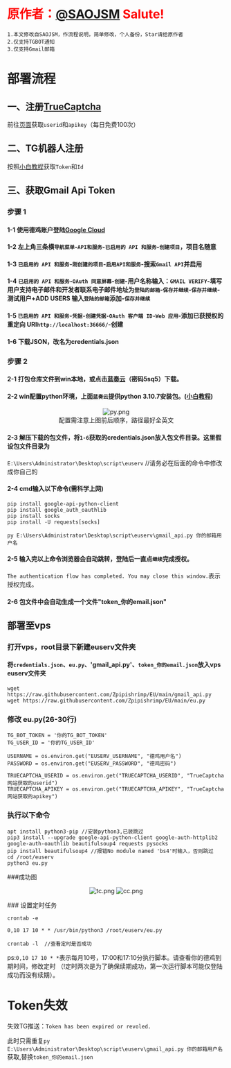 # <font color=Red>原作者：[@SAOJSM](https://github.com/SAOJSM/EU_CHICK_EXTEND_CHT)  Salute!</font>
  	1.本文修改自SAOJSM，作流程说明，简单修改，个人备份，Star请给原作者
  	2.仅支持TGBOT通知
  	3.仅支持Gmail邮箱

# 部署流程

## 一、注册[TrueCaptcha](https://truecaptcha.org/)
前往[页面](https://truecaptcha.org/profile.html)获取`userid`和`apikey`（每日免费100次）

## 二、TG机器人注册
按照[小白教程](https://www.haianet.cn/334.html)获取`Token`和`Id`

## 三、获取Gmail Api Token
### 步骤 1
#### 1-1 使用德鸡账户登陆[Google Cloud](https://console.cloud.google.com/)
#### 1-2 左上角三条横`导航菜单`-`API和服务`-`已启用的 API 和服务`-`创建项目`，项目名随意
#### 1-3 `已启用的 API 和服务`-`刚创建的项目`-`启用API和服务`-搜索`Gmail API`并启用
#### 1-4 `已启用的 API 和服务`-`OAuth 同意屏幕`-`创建`-用户名称输入：`GMAIL VERIFY`-填写用户支持电子邮件和开发者联系电子邮件地址为`登陆的邮箱`-`保存并继续`-`保存并继续`-测试用户+ADD USERS 输入`登陆的邮箱`添加-`保存并继续`
#### 1-5 `已启用的 API 和服务`-`凭据-创建凭据-OAuth 客户端 ID-Web 应用`-添加已获授权的重定向 URI`http://localhost:36666/`-创建
#### 1-6 下载JSON，改名为credentials.json

### 步骤 2
#### 2-1 打包仓库文件到win本地，或点击[蓝奏云](https://wwk.lanzoul.com/b01k3s80b)（密码5sq5）下载。
#### 2-2 win配置python环境，上面`蓝奏云`提供python 3.10.7安装包。([小白教程](https://blog.csdn.net/weixin_43831559/article/details/121911854))
<center>

![py.png](https://s2.loli.net/2022/11/12/PmqVFTIkibHUzhZ.png)<br>
配置需注意上图前后顺序，路径最好全英文
</center>

#### 2-3 解压下载的包文件，将`1-6`获取的credentials.json放入包文件目录。这里假设包文件目录为
`E:\Users\Administrator\Desktop\script\euserv`  //请务必在后面的命令中修改成你自己的
#### 2-4 cmd输入以下命令(需科学上网)
```
pip install google-api-python-client
pip install google_auth_oauthlib
pip install socks
pip install -U requests[socks]
```
```
py E:\Users\Administrator\Desktop\script\euserv\gmail_api.py 你的邮箱用户名
```
#### 2-5 输入完以上命令浏览器会自动跳转，登陆后一直点`继续`完成授权。
`The authentication flow has completed. You may close this window.`表示授权完成。
#### 2-6 包文件中会自动生成一个文件"token_你的email.json"

## 部署至vps
### 打开vps，root目录下新建euserv文件夹
#### 将`credentials.json`、`eu.py`、'gmail_api.py'、`token_你的email.json`放入vps euserv文件夹
```
wget https://raw.githubusercontent.com/Zpipishrimp/EU/main/gmail_api.py
wget https://raw.githubusercontent.com/Zpipishrimp/EU/main/eu.py
```

### 修改 eu.py(26-30行)
```
TG_BOT_TOKEN = '你的TG_BOT_TOKEN'
TG_USER_ID = '你的TG_USER_ID'

USERNAME = os.environ.get("EUSERV_USERNAME", "德鸡用户名")  
PASSWORD = os.environ.get("EUSERV_PASSWORD", "德鸡密码") 

TRUECAPTCHA_USERID = os.environ.get("TRUECAPTCHA_USERID", "TrueCaptcha网站获取的userid")
TRUECAPTCHA_APIKEY = os.environ.get("TRUECAPTCHA_APIKEY", "TrueCaptcha网站获取的apikey")
```
### 执行以下命令
```
apt install python3-pip //安装python3,已装跳过
pip3 install --upgrade google-api-python-client google-auth-httplib2 google-auth-oauthlib beautifulsoup4 requests pysocks
pip install beautifulsoup4 //报错No module named 'bs4'时输入，否则跳过
cd /root/euserv
python3 eu.py
```
###成功图
<center>

![tc.png](https://s2.loli.net/2022/11/13/7vZgEBMUAzbSJea.png)
![cc.png](https://s2.loli.net/2022/11/13/aEdLKjcS5C7bpZf.png)
</center>
### 设置定时任务

```
crontab -e 

0,10 17 10 * * /usr/bin/python3 /root/euserv/eu.py

crontab -l  //查看定时是否成功
```
ps:`0,10 17 10 * *`表示每月10号，17:00和17:10分执行脚本。请查看你的德鸡到期时间，修改定时
（!定时两次是为了确保续期成功，第一次运行脚本可能仅登陆成功而没有续期）。

# Token失效
失效TG推送：`Token has been expired or revoled.`

此时只需重复`py E:\Users\Administrator\Desktop\script\euserv\gmail_api.py 你的邮箱用户名`获取,替换`token_你的email.json`
